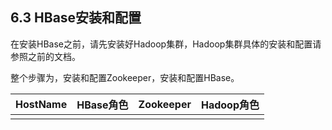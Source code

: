 ## 6.3 HBase安装和配置

在安装HBase之前，请先安装好Hadoop集群，Hadoop集群具体的安装和配置请参照之前的文档。

整个步骤为，安装和配置Zookeeper，安装和配置HBase。

| HostName | HBase角色 | Zookeeper | Hadoop角色 |
| :--- | :--- | :--- | :--- |
|  |  |  |  |




